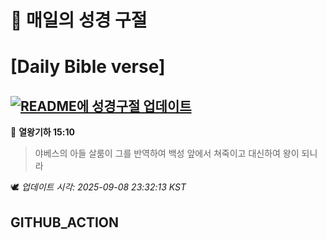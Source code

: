 # 🙏 매일의 성경 구절
# [Daily Bible verse]
## [![README에 성경구절 업데이트](https://github.com/DONGSUKA/first_test/actions/workflows/update-readme-bible.yml/badge.svg)](https://github.com/DONGSUKA/first_test/actions/workflows/update-readme-bible.yml)
<!-- START_BIBLE_VERSE -->
📖 **열왕기하 15:10**
> 야베스의 아들 살룸이 그를 반역하여 백성 앞에서 쳐죽이고 대신하여 왕이 되니라

🕊️ _업데이트 시각: 2025-09-08 23:32:13 KST_
  <!-- END_BIBLE_VERSE -->
## GITHUB_ACTION
